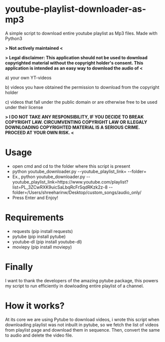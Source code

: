 
# youtube-playlist-downloader-as-mp3
A simple script to download entire youtube playlist as Mp3 files.
Made with Python3

**> Not actively maintained <**

**> Legal disclaimer: This application should not be used to download copyrighted material without the copyright holder's consent. This application is intended as an easy way to download the audio of <**

a) your own YT-videos

b) videos you have obtained the permission to download from the copyright holder

c) videos that fall under the public domain or are otherwise free to be used under their license

**> I DO NOT TAKE ANY RESPONSIBILITY, IF YOU DECIDE TO BREAK COPYRIGHT LAW. CIRCUMVENTING COPYRIGHT LAW OR ILLEGALY DOWNLOADING COPYRIGHTED MATERIAL IS A SERIOUS CRIME. PROCEED AT YOUR OWN RISK. <**



# Usage
<ul>
    <li>open cmd and cd to the folder where this script is present</li>
    <li>python youtube_downloader.py --youtube_playlist_link=<youtube_playlist_link> --folder=<path></li>
    <li>Ex., python youtube_downloader.py --youtube_playlist_link=https://www.youtube.com/playlist?list=PL_3ZCwRXK9uicSaLbqRcFrSqdRKzk2z-8 --folder=/Users/shreeharinw/Desktop/custom_songs/audio_only/</li>
    <li>Press Enter and Enjoy!</li>
</ul>


# Requirements
<ul>
    <li>requests (pip install requests)</li>
    <li>pytube (pip install pytube)</li>
    <li>youtube-dl (pip install youtube-dl)</li>
    <li>moviepy (pip install moviepy)</li>
</ul>


# Finally
I want to thank the developers of the amazing pytube package, this powers my script to run efficiently in dowloading entire playlist of a channel.


# How it works?
At its core we are using Pytube to download videos, i wrote this script when downloading playlist was not inbuilt in pytube, so we fetch the list of videos from playlist page and download them in sequence. Then, convert the same to audio and delete the video file.

